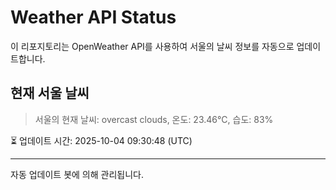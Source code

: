 
# Weather API Status

이 리포지토리는 OpenWeather API를 사용하여 서울의 날씨 정보를 자동으로 업데이트합니다.

## 현재 서울 날씨
> 서울의 현재 날씨: overcast clouds, 온도: 23.46°C, 습도: 83%

⏳ 업데이트 시간: 2025-10-04 09:30:48 (UTC)

---
자동 업데이트 봇에 의해 관리됩니다.
